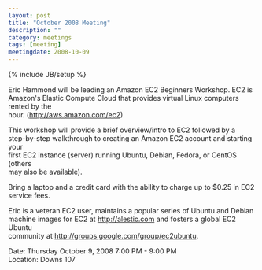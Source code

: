 ```yaml
---
layout: post
title: "October 2008 Meeting"
description: ""
category: meetings
tags: [meeting]
meetingdate: 2008-10-09
---
```

{% include JB/setup %}

Eric Hammond will be leading an Amazon EC2 Beginners Workshop. EC2 is Amazon's 
Elastic Compute Cloud that provides virtual Linux computers rented by the      
hour. (http://aws.amazon.com/ec2)                                              
                                                                             
This workshop will provide a brief overview/intro to EC2 followed by a         
step-by-step walkthrough to creating an Amazon EC2 account and starting your   
first EC2 instance (server) running Ubuntu, Debian, Fedora, or CentOS (others  
may also be available).                                                        
                                                                             
Bring a laptop and a credit card with the ability to charge up to $0.25 in EC2 
service fees.                                                                  
                                                                             
Eric is a veteran EC2 user, maintains a popular series of Ubuntu and Debian    
machine images for EC2 at http://alestic.com and fosters a global EC2 Ubuntu   
community at http://groups.google.com/group/ec2ubuntu.                         
                                                                             
Date: Thursday October 9, 2008 7:00 PM - 9:00 PM                                 
Location: Downs 107                                         
